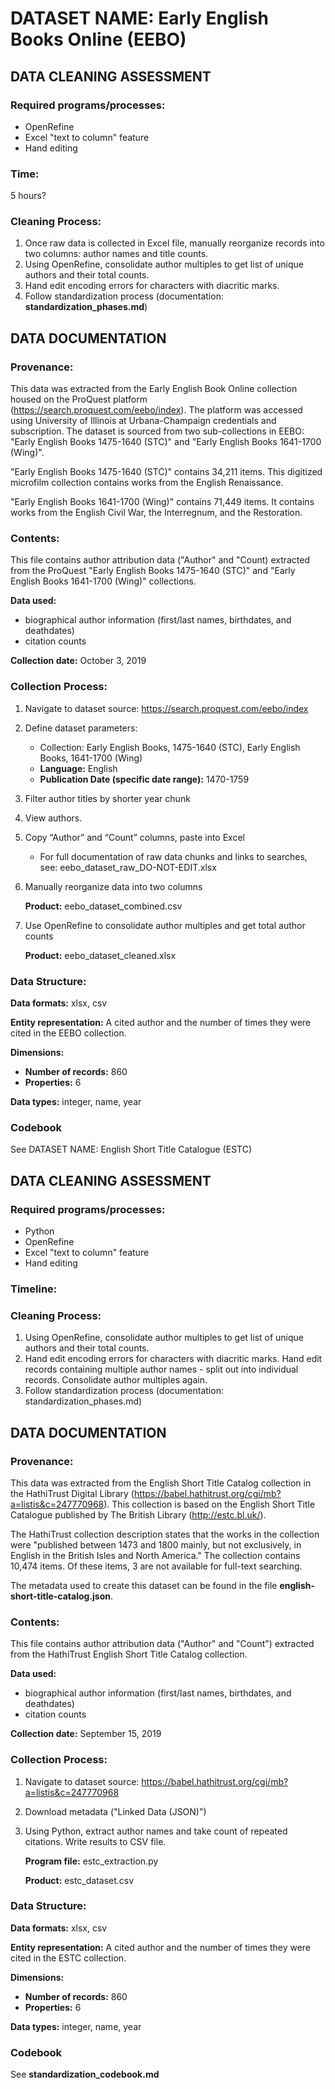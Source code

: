 # DATASET NAME: Early English Books Online (EEBO)

## DATA CLEANING ASSESSMENT

### Required programs/processes:

- OpenRefine
- Excel "text to column" feature
- Hand editing

### Time:

5 hours?

### Cleaning Process: 

1. Once raw data is collected in Excel file, manually reorganize records into two columns: author names and title counts.
2. Using OpenRefine, consolidate author multiples to get list of unique authors and their total counts.
3. Hand edit encoding errors for characters with diacritic marks.
4. Follow standardization process (documentation:
   **standardization_phases.md**)

## DATA DOCUMENTATION

### Provenance:

This data was extracted from the Early English Book Online collection housed on the ProQuest platform (<https://search.proquest.com/eebo/index>). The platform was accessed using University of Illinois at Urbana-Champaign credentials and subscription. The dataset is sourced from two sub-collections in EEBO: "Early English Books 1475-1640 (STC)" and "Early English Books 1641-1700 (Wing)".

"Early English Books 1475-1640 (STC)" contains 34,211 items. This digitized microfilm collection contains works from the English Renaissance.

"Early English Books 1641-1700 (Wing)" contains 71,449 items. It contains works from the English Civil War, the Interregnum, and the Restoration.

### Contents:

This file contains author attribution data ("Author" and "Count) extracted from the ProQuest "Early English Books 1475-1640 (STC)" and "Early English Books 1641-1700 (Wing)" collections.

**Data used:** 

- biographical author information (first/last names, birthdates, and deathdates)
- citation counts

**Collection date:** October 3, 2019

### Collection Process:

1. Navigate to dataset source: <https://search.proquest.com/eebo/index>

2. Define dataset parameters:

   - Collection: Early English Books, 1475-1640 (STC), Early English Books, 1641-1700 (Wing)
   - **Language:** English
   - **Publication Date (specific date range):** 1470-1759

3. Filter author titles by shorter year chunk

4. View authors.

5. Copy “Author” and “Count” columns, paste into Excel

   - For full documentation of raw data chunks and links to searches, see: eebo_dataset_raw_DO-NOT-EDIT.xlsx

6. Manually reorganize data into two columns

   **Product:** eebo_dataset_combined.csv

7. Use OpenRefine to consolidate author multiples and get total author counts

   **Product:** eebo_dataset_cleaned.xlsx

### Data Structure:

**Data formats:** xlsx, csv

**Entity representation:** A cited author and the number of times they were cited in the EEBO collection.

**Dimensions:** 

- **Number of records:** 860
- **Properties:** 6

**Data types:** integer, name, year

### Codebook

See DATASET NAME: English Short Title Catalogue (ESTC)

## DATA CLEANING ASSESSMENT

### Required programs/processes:

- Python
- OpenRefine
- Excel "text to column" feature
- Hand editing

### Timeline:

### Cleaning Process: 

1. Using OpenRefine, consolidate author multiples to get list of unique authors and their total counts.
2. Hand edit encoding errors for characters with diacritic marks. Hand edit records containing multiple author names - split out into individual records. Consolidate author multiples again.
3. Follow standardization process (documentation: standardization_phases.md)

## DATA DOCUMENTATION

### Provenance:

This data was extracted from the English Short Title Catalog collection in the HathiTrust Digital Library (<https://babel.hathitrust.org/cgi/mb?a=listis&c=247770968>). This collection is based on the English Short Title Catalogue published by The British Library (<http://estc.bl.uk/>).

The HathiTrust collection description states that the works in the collection were "published between 1473 and 1800 mainly, but not exclusively, in English in the British Isles and North America." The collection contains 10,474 items. Of these items, 3 are not available for full-text searching.

The metadata used to create this dataset can be found in the file **english-short-title-catalog.json**.

### Contents:

This file contains author attribution data ("Author" and "Count") extracted from the HathiTrust English Short Title Catalog collection.

**Data used:** 

- biographical author information (first/last names, birthdates, and deathdates)
- citation counts

**Collection date:** September 15, 2019

### Collection Process:

1. Navigate to dataset source: <https://babel.hathitrust.org/cgi/mb?a=listis&c=247770968>

2. Download metadata ("Linked Data (JSON)")

3. Using Python, extract author names and take count of repeated citations. Write results to CSV file.

   **Program file:** estc_extraction.py

   **Product:** estc_dataset.csv

### Data Structure:

**Data formats:** xlsx, csv

**Entity representation:** A cited author and the number of times they were cited in the ESTC collection.

**Dimensions:** 

- **Number of records:** 860
- **Properties:** 6

**Data types:** integer, name, year

### Codebook

See **standardization_codebook.md**